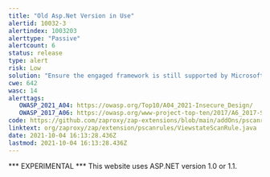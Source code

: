 ```yaml
---
title: "Old Asp.Net Version in Use"
alertid: 10032-3
alertindex: 1003203
alerttype: "Passive"
alertcount: 6
status: release
type: alert
risk: Low
solution: "Ensure the engaged framework is still supported by Microsoft."
cwe: 642
wasc: 14
alerttags: 
   OWASP_2021_A04: https://owasp.org/Top10/A04_2021-Insecure_Design/
   OWASP_2017_A06: https://owasp.org/www-project-top-ten/2017/A6_2017-Security_Misconfiguration.html
code: https://github.com/zaproxy/zap-extensions/blob/main/addOns/pscanrules/src/main/java/org/zaproxy/zap/extension/pscanrules/ViewstateScanRule.java
linktext: org/zaproxy/zap/extension/pscanrules/ViewstateScanRule.java
date: 2021-10-04 16:13:28.436Z
lastmod: 2021-10-04 16:13:28.436Z
---
```

*** EXPERIMENTAL ***
This website uses ASP.NET version 1.0 or 1.1.


